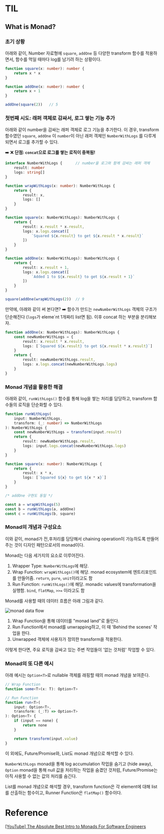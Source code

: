 # TIL

## What is Monad?

### 초기 상황

아래와 같이, Number 자료형에 `square`, `addOne` 등 다양한 transform 함수를 적용하면서, 함수를 먹일 때마다 log를 남기려 하는 상황이다.

```typescript
function square(x: number): number {
	return x * x
}

function addOne(x: number): number {
	return x + 1
}

addOne(square(2)) 	// 5
```

### 첫번째 시도: 래퍼 객체로 감싸서, 로그 쌓는 기능 추가

아래와 같이 number을 감싸는 래퍼 객체로 로그 기능을 추가한다. 이 경우, transform 함수였던 `square`, `addOne` 이 `number`이 아닌 래퍼 객체인 `NumberWithLogs` 를 다루게 되면서 로그를 추가할 수 있다.

➡️ ❌ **단점: `concat`으로 로그를 쌓는 로직이 중복됨!**

```typescript
interface NumberWithLogs {		// number을 로그와 함께 감싸는 래퍼 객체
	result: number
	logs: string[]
}

function wrapWithLogs(x: number): NumberWithLogs {
	return {
		result: x,
		logs: []
	}
}

function square(x: NumberWithLogs): NumberWithLogs {
	return {
		result: x.result * x.result,
		logs: x.logs.concat([
			`Squared ${x.result} to get ${x.result * x.result}`
		])
	}
}

function addOne(x: NumberWithLogs): NumberWithLogs {
	return {
		result: x.result + 1,
		logs: x.logs.concat([
			`Added 1 to ${x.result} to get ${x.result + 1}`
		])
	}
}

square(addOne(wrapWithLogs(2)) 	// 9
```

만약에, 아래와 같이 써 본다면? 
➡️ 함수가 만드는 `newNumberWithLogs` 객체의 구조가 단순해진다 (`logs`가 eleme`nt 1개짜리 list면 됨). 이후 concat 하는 부분을 분리해보자.

```typescript
function addOne(x: NumberWithLogs): NumberWithLogs {
	const newNumberWithLogs = {
		result: x.result * x.result,
		logs: [`Squared ${x.result} to get ${x.result * x.result}`]
	}
	return {
		result: newNumberWithLogs.result,
		logs: x.logs.concat(newNumberWithLogs.logs)
	}
}
```

### Monad 개념을 활용한 해결

아래와 같이, `runWithLogs()` 함수를 통해 log을 쌓는 처리를 담당하고, transform 함수들의 로직을 단순화할 수 있다.

```typescript
function runWithLogs(
	input: NumberWithLogs,
	transform: (_: number) => NumberWithLogs
): NumberWithLogs {
	const newNumberWithLogs = transform(input.result)
	return {
		result: newNumberWithLogs.result,
		logs: input.logs.concat(newNumberWithLogs.logs)
	}
}

function square(x: number): NumberWithLogs {
	return {
		result: x * x,
		logs: [`Squared ${x} to get ${x * x}`]
	}
}

/* addOne 구현도 동일 */

const a = wrapWithLogs(5)
const b = runWithLogs(a, addOne)
const c = runWithLogs(b, square)
```


### Monad의 개념과 구성요소

이와 같이, monad가 전,후처리를 담당해서 chaining operation이 가능하도록 만들어주는 것이 디자인 패턴으로서의 monad이다.

Monad는 다음 세가지의 요소로 이루어진다.

1. Wrapper Type: `NumberWithLogs`에 해당. 
2. Wrap Function: `wrapWithLogs()`에 해당. monad ecosystem에 엔트리포인트를 만들어줌. `return`, `pure`, `unit`이라고도 함
3. Run Function: `runWithLogs()`에 해당. monadic values에 transformation을 실행함. `bind`, `flatMap`, `>>=` 이라고도 함

Monad를 사용할 때의 데이터 흐름은 아래 그림과 같다.

![monad data flow](./woosuk.png)  

1. Wrap Function을 통해 데이터를 "monad land"로 들인다.
2. Run Function에서 monad를 unwrapping하고, 이 때 'Behind the scenes' 작업을 한다.
3. Unwrapped 객체에 사용자가 정의한 transform을 적용한다.

이렇게 한다면, 주요 로직을 감싸고 있는 주변 작업들이 '없는 것처럼' 작업할 수 있다.

### Monad의 또 다른 예시

아래 예시는 `Option<T>`로 nullable 객체를 래핑할 때의 monad 개념을 보여준다.
```typescript
// Wrap Function
function some<T>(x: T): Option<T>

// Run Function
function run<T>(
	input: Option<T>,
	transform: (_:T) => Option<T>
): Option<T> {
	if (input == none) {
		return none
	}

	return transform(input.value)
}
```


이 외에도, Future/Promise와, List도 monad 개념으로 해석할 수 있다.

`NumberWithLogs` monad을 통해 log accumulation 작업을 숨기고 (hide away), `Option` monad을 통해 null 값을 처리하는 작업을 숨겼던 것처럼, Future/Promise는 아직 사용할 수 없는 값의 처리를 숨긴다. 

List를 monad 개념으로 해석할 경우, transform function은 각 element에 대해 list를 산출하는 함수이고, Runner Function은 `flatMap()` 함수이다.

# Reference

[[YouTube] The Absolute Best Intro to Monads For Software Engineers](https://www.youtube.com/watch?v=C2w45qRc3aU)


